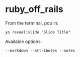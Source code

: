 
# ruby_off_rails

From the terminal, pop in:

  ```yo reveal:slide "Slide Title"```

Available options:

 ```--markdown --attributes --notes```
